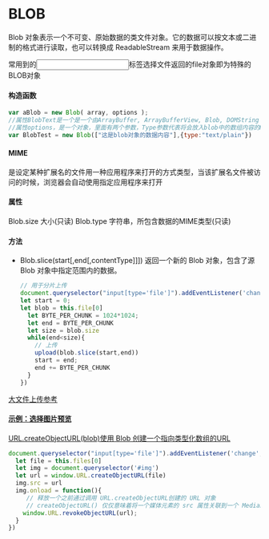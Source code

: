 # BLOB
Blob 对象表示一个不可变、原始数据的类文件对象。它的数据可以按文本或二进制的格式进行读取，也可以转换成 ReadableStream 来用于数据操作。 

常用到的<input>标签选择文件返回的file对象即为特殊的BLOB对象

#### 构造函数

```js
var aBlob = new Blob( array, options );
//属性BlobText是一个是一个由ArrayBuffer, ArrayBufferView, Blob, DOMString 等对象构成的 Array，这里面是Blob对象的数据内容
//属性options，是一个对象，里面有两个参数，Type参数代表将会放入blob中的数组内容的MIME类型；ending参数代表\n的字符串如何被写入，transparent就不变，native就更改为适合宿主操作系统的换行符
var BlobTest = new Blob(["这是blob对象的数据内容"],{type:"text/plain"})
```
#### MIME
是设定某种扩展名的文件用一种应用程序来打开的方式类型，当该扩展名文件被访问的时候，浏览器会自动使用指定应用程序来打开

#### 属性
Blob.size 大小(只读)
Blob.type 字符串，所包含数据的MIME类型(只读)

#### 方法
* Blob.slice(start[,end[,contentType]]])
  返回一个新的 Blob 对象，包含了源 Blob 对象中指定范围内的数据。
  ```js
  // 用于分片上传
  document.queryselector("input[type='file']").addEventListener('change',function(){
  let start = 0;
  let blob = this.file[0]
    let BYTE_PER_CHUNK = 1024*1024;
    let end = BYTE_PER_CHUNK
    let size = blob.size
    while(end<size){
      // 上传
      upload(blob.slice(start,end))
      start = end;
      end += BYTE_PER_CHUNK
    }
  })
  ```
<p><a href="https://juejin.cn/post/6844904047065956366">大文件上传参考


#### 示例：选择图片预览
URL.createObjectURL(blob)使用 Blob 创建一个指向类型化数组的URL
```js
document.queryselector("input[type='file']").addEventListener('change',function(){
  let file = this.files[0]
  let img = document.queryselector('#img')
  let url = window.URL.createObjectURL(file)
  img.src = url
  img.onload = function(){
     // 释放一个之前通过调用 URL.createObjectURL创建的 URL 对象
     // createObjectURL() 仅仅意味着将一个媒体元素的 src 属性关联到一个 MediaSource 对象上去。调用revokeObjectURL() 使这个潜在的对象回到原来的地方，允许平台在合适的时机进行垃圾收集。
    window.URL.revokeObjectURL(url);
  }
})
```

